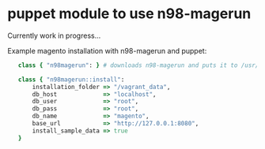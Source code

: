 # puppet module to use n98-magerun

Currently work in progress...

Example magento installation with n98-magerun and puppet:

``` ruby
   class { "n98magerun": } # downloads n98-magerun and puts it to /usr/local/bin

   class { "n98magerun::install":
       installation_folder => "/vagrant_data",
       db_host             => "localhost",
       db_user             => "root",
       db_pass             => "root",
       db_name             => "magento",
       base_url            => "http://127.0.0.1:8080",
       install_sample_data => true
   }
